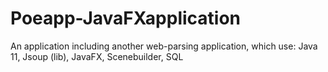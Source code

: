 # Poeapp-JavaFXapplication
An application including another web-parsing application, which use:  Java 11, Jsoup (lib), JavaFX, Scenebuilder, SQL
